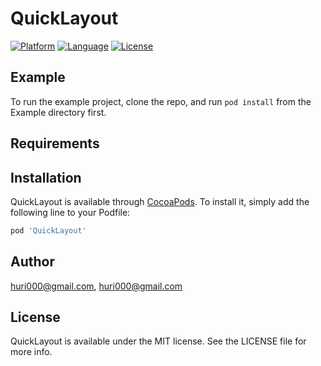 # QuickLayout

[![Platform](http://img.shields.io/badge/platform-iOS-blue.svg?style=flat
)](https://developer.apple.com/iphone/index.action)
[![Language](http://img.shields.io/badge/language-Swift-brightgreen.svg?style=flat
)](https://developer.apple.com/swift)
[![License](http://img.shields.io/badge/license-MIT-lightgrey.svg?style=flat
)](http://mit-license.org)

## Example

To run the example project, clone the repo, and run `pod install` from the Example directory first.

## Requirements

## Installation

QuickLayout is available through [CocoaPods](http://cocoapods.org). To install
it, simply add the following line to your Podfile:

```ruby
pod 'QuickLayout'
```

## Author

huri000@gmail.com, huri000@gmail.com

## License

QuickLayout is available under the MIT license. See the LICENSE file for more info.
